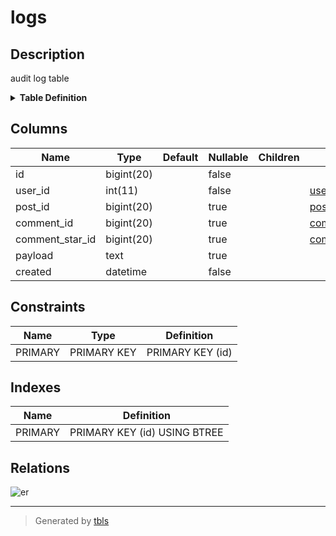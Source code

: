 # logs

## Description

audit log table

<details>
<summary><strong>Table Definition</strong></summary>

```sql
CREATE TABLE `logs` (
  `id` bigint(20) NOT NULL AUTO_INCREMENT,
  `user_id` int(11) NOT NULL,
  `post_id` bigint(20) DEFAULT NULL,
  `comment_id` bigint(20) DEFAULT NULL,
  `comment_star_id` bigint(20) DEFAULT NULL,
  `payload` text,
  `created` datetime NOT NULL,
  PRIMARY KEY (`id`)
) ENGINE=InnoDB DEFAULT CHARSET=latin1
```

</details>

## Columns

| Name | Type | Default | Nullable | Children | Parents | Comment |
| ---- | ---- | ------- | -------- | -------- | ------- | ------- |
| id | bigint(20) |  | false |  |  |  |
| user_id | int(11) |  | false |  | [users](users.md) |  |
| post_id | bigint(20) |  | true |  | [posts](posts.md) |  |
| comment_id | bigint(20) |  | true |  | [comments](comments.md) |  |
| comment_star_id | bigint(20) |  | true |  | [comment_stars](comment_stars.md) |  |
| payload | text |  | true |  |  |  |
| created | datetime |  | false |  |  |  |

## Constraints

| Name | Type | Definition |
| ---- | ---- | ---------- |
| PRIMARY | PRIMARY KEY | PRIMARY KEY (id) |

## Indexes

| Name | Definition |
| ---- | ---------- |
| PRIMARY | PRIMARY KEY (id) USING BTREE |

## Relations

![er](logs.svg)

---

> Generated by [tbls](https://github.com/Melsoft-Games/tbls)
